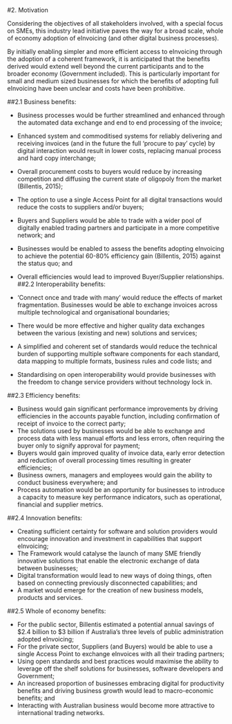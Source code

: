 #2. Motivation 

Considering the objectives of all stakeholders involved, with a special focus on SMEs, this industry lead initiative paves the way for a broad scale, whole of economy adoption of eInvoicing (and other digital business processes). 

By initially enabling simpler and more efficient access to eInvoicing through the adoption of a coherent framework, it is anticipated that the benefits derived would extend well beyond the current participants and to the broader economy (Government included). This is particularly important for small and medium sized businesses for which the benefits of adopting full eInvoicing have been unclear and costs have been prohibitive. 

##2.1 Business benefits: 

 - Business processes would be further streamlined and enhanced through the automated data exchange and end to end processing of the invoice; 
 - Enhanced system and commoditised systems for reliably delivering and receiving invoices (and in the future the full ‘procure to pay’ cycle) by digital interaction would result in lower costs, replacing manual process and hard copy interchange; 
 - Overall procurement costs to buyers would reduce by increasing competition and diffusing the current state of oligopoly from the market (Billentis, 2015); 
 - The option to use a single Access Point for all digital transactions would reduce the costs to suppliers and/or buyers; 
 - Buyers and Suppliers would be able to trade with a wider pool of digitally enabled trading partners and participate in a more competitive network; and 
 - Businesses would be enabled to assess the benefits adopting eInvoicing to achieve the potential 60-80% efficiency gain (Billentis, 2015) against the status quo; and 
 - Overall efficiencies would lead to improved Buyer/Supplier relationships. ##2.2 Interoperability benefits: 

 - ‘Connect once and trade with many’ would reduce the effects of market fragmentation. Businesses would be able to exchange invoices across multiple technological and organisational boundaries; 
 - There would be more effective and higher quality data exchanges between the various (existing and new) solutions and services; 
 - A simplified and coherent set of standards would reduce the technical burden of supporting multiple software components for each standard, data mapping to multiple formats, business rules and code lists; and 
 - Standardising on open interoperability would provide businesses with the freedom to change service providers without technology lock in. 

##2.3 Efficiency benefits: 

 - Business would gain significant performance improvements by driving efficiencies in the accounts payable function, including confirmation of receipt of invoice to the correct party; 
 - The solutions used by businesses would be able to exchange and process data with less manual efforts and less errors, often requiring the buyer only to signify approval for payment; 
 - Buyers would gain improved quality of invoice data, early error detection and reduction of overall processing times resulting in greater efficiencies; 
 - Business owners, managers and employees would gain the ability to conduct business everywhere; and 
 - Process automation would be an opportunity for businesses to introduce a capacity to measure key performance indicators, such as operational, financial and supplier metrics. 

##2.4 Innovation benefits: 

 - Creating sufficient certainty for software and solution providers would encourage innovation and investment in capabilities that support eInvoicing; 
 - The Framework would catalyse the launch of many SME friendly innovative solutions that enable the electronic exchange of data between businesses; 
 - Digital transformation would lead to new ways of doing things, often based on connecting previously disconnected capabilities; and 
 - A market would emerge for the creation of new business models, products and services. 

##2.5 Whole of economy benefits: 
 - For the public sector, Billentis estimated a potential annual savings of $2.4 billion to $3 billion if Australia’s three levels of public administration adopted eInvoicing; 
 - For the private sector, Suppliers (and Buyers) would be able to use a single Access Point to exchange eInvoices with all their trading partners; 
 - Using open standards and best practices would maximise the ability to leverage off the shelf solutions for businesses, software developers and Government; 
 - An increased proportion of businesses embracing digital for productivity benefits and driving business growth would lead to macro-economic benefits; and 
 - Interacting with Australian business would become more attractive to international trading networks. 
